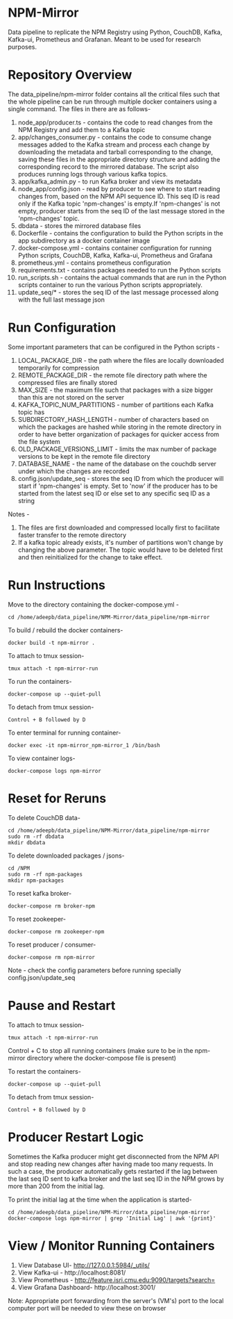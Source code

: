 # NPM-Mirror

Data pipeline to replicate the NPM Registry using Python, CouchDB, Kafka, Kafka-ui, Prometheus and Grafanan. Meant to be used for research purposes.

# Repository Overview

The data_pipeline/npm-mirror folder contains all the critical files such that the whole pipeline can be run through multiple docker containers using a single command. The files in there are as follows-
  1. node_app/producer.ts - contains the code to read changes from the NPM Registry and add them to a Kafka topic
  2. app/changes_consumer.py - contains the code to consume change messages added to the Kafka stream and process each change by downloading the metadata and tarball corresponding to the change, saving these files in the appropriate directory structure and adding the corresponding record to the mirrored database. The script also produces running logs through various kafka topics.
  3. app/kafka_admin.py - to run Kafka broker and view its metadata
  4. node_app/config.json - read by producer to see where to start reading changes from, based on the NPM API sequence ID. This seq ID is read only if the Kafka topic 'npm-changes' is empty.If 'npm-changes' is not empty, producer starts from the seq ID of the last message stored in the 'npm-changes' topic.
  5. dbdata - stores the mirrored database files
  6. Dockerfile - contains the configuration to build the Python scripts in the app subdirectory as a docker container image
  7. docker-compose.yml - contains container configuration for running Python scripts, CouchDB, Kafka, Kafka-ui, Prometheus and Grafana
  8. prometheus.yml - contains prometheus configuration
  9. requirements.txt - contains packages needed to run the Python scripts
  10. run_scripts.sh - contains the actual commands that are run in the Python scripts container to run the various Python scripts appropriately.
  11. update_seq/* - stores the seq ID of the last message processed along with the full last message json

# Run Configuration

Some important parameters that can be configured in the Python scripts -
  1. LOCAL_PACKAGE_DIR - the path where the files are locally downloaded temporarily for compression
  2. REMOTE_PACKAGE_DIR - the remote file directory path where the compressed files are finally stored
  3. MAX_SIZE - the maximum file such that packages with a size bigger than this are not stored on the server
  4. KAFKA_TOPIC_NUM_PARTITIONS - number of partitions each Kafka topic has
  5. SUBDIRECTORY_HASH_LENGTH - number of characters based on which the packages are hashed while storing in the remote directory in order to have better organization of packages for quicker access from the file system
  6. OLD_PACKAGE_VERSIONS_LIMIT - limits the max number of package versions to be kept in the remote file directory
  7. DATABASE_NAME - the name of the database on the couchdb server under which the changes are recorded
  8. config.json/update_seq - stores the seq ID from which the producer will start if 'npm-changes' is empty. Set to 'now' if the producer has to be started from the latest seq ID or else set to any specific seq ID as a string

Notes - 
  1. The files are first downloaded and compressed locally first to facilitate faster transfer to the remote directory
  2. If a kafka topic already exists, it's number of partitions won't change by changing the above parameter. The topic would have to be deleted first and then reinitialized for the change to take effect.
# Run Instructions

Move to the directory containing the docker-compose.yml - 
```shell
cd /home/adeepb/data_pipeline/NPM-Mirror/data_pipeline/npm-mirror
```

To build / rebuild the docker containers- 
```shell
docker build -t npm-mirror . 
```

To attach to tmux session- 
```shell
tmux attach -t npm-mirror-run
```

To run the containers- 
```shell
docker-compose up --quiet-pull
```

To detach from tmux session- 
```shell
Control + B followed by D
```

To enter terminal for running container- 
```shell
docker exec -it npm-mirror_npm-mirror_1 /bin/bash
```

To view container logs- 
```shell
docker-compose logs npm-mirror
```

# Reset for Reruns

To delete CouchDB data- 
```shell
cd /home/adeepb/data_pipeline/NPM-Mirror/data_pipeline/npm-mirror
sudo rm -rf dbdata
mkdir dbdata
```

To delete downloaded packages / jsons- 
```shell
cd /NPM
sudo rm -rf npm-packages
mkdir npm-packages
```

To reset kafka broker- 
```shell
docker-compose rm broker-npm
```

To reset zookeeper- 
```shell
docker-compose rm zookeeper-npm
```

To reset producer / consumer- 
```shell
docker-compose rm npm-mirror
```

Note - check the config parameters before running specially config.json/update_seq

# Pause and Restart

To attach to tmux session- 
```shell
tmux attach -t npm-mirror-run
```

Control + C to stop all running containers (make sure to be in the npm-mirror directory where the docker-compose file is present)

To restart the containers- 
```shell
docker-compose up --quiet-pull
```

To detach from tmux session- 
```shell
Control + B followed by D
```

# Producer Restart Logic

Sometimes the Kafka producer might get disconnected from the NPM API and stop reading new changes after having made too many requests. In such a case, the producer automatically gets restarted if the lag between the last seq ID sent to kafka broker and the last seq ID in the NPM grows by more than 200 from the initial lag.

To print the initial lag at the time when the application is started- 
```shell
cd /home/adeepb/data_pipeline/NPM-Mirror/data_pipeline/npm-mirror
docker-compose logs npm-mirror | grep 'Initial Lag' | awk '{print}'
```

# View / Monitor Running Containers

  1. View Database UI- http://127.0.0.1:5984/_utils/
  2. View Kafka-ui - http://localhost:8081/
  3. View Prometheus - http://feature.isri.cmu.edu:9090/targets?search=
  4. View Grafana Dashboard- http://localhost:3001/

Note: Appropriate port forwarding from the server's (VM's) port to the local computer port will be needed to view these on browser
